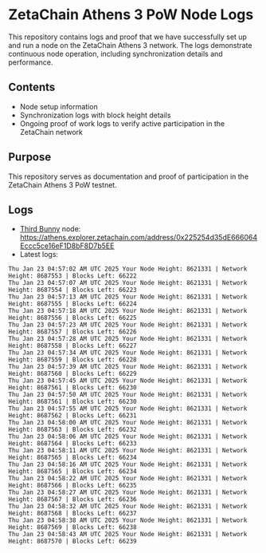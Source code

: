 # ZetaChain Athens 3 PoW Node Logs
This repository contains logs and proof that we have successfully set up and run a node on the ZetaChain Athens 3 network. The logs demonstrate continuous node operation, including synchronization details and performance.

## Contents
- Node setup information
- Synchronization logs with block height details
- Ongoing proof of work logs to verify active participation in the ZetaChain network

## Purpose
This repository serves as documentation and proof of participation in the ZetaChain Athens 3 PoW testnet.

## Logs

- [Third Bunny](https://thirdbunny.xyz/) node: https://athens.explorer.zetachain.com/address/0x225254d35dE666064Eccc5ce16eF1D8bF8D7b5EE
- Latest logs:
```
Thu Jan 23 04:57:02 AM UTC 2025 Your Node Height: 8621331 | Network Height: 8687553 | Blocks Left: 66222
Thu Jan 23 04:57:07 AM UTC 2025 Your Node Height: 8621331 | Network Height: 8687554 | Blocks Left: 66223
Thu Jan 23 04:57:13 AM UTC 2025 Your Node Height: 8621331 | Network Height: 8687555 | Blocks Left: 66224
Thu Jan 23 04:57:18 AM UTC 2025 Your Node Height: 8621331 | Network Height: 8687556 | Blocks Left: 66225
Thu Jan 23 04:57:23 AM UTC 2025 Your Node Height: 8621331 | Network Height: 8687557 | Blocks Left: 66226
Thu Jan 23 04:57:28 AM UTC 2025 Your Node Height: 8621331 | Network Height: 8687558 | Blocks Left: 66227
Thu Jan 23 04:57:34 AM UTC 2025 Your Node Height: 8621331 | Network Height: 8687559 | Blocks Left: 66228
Thu Jan 23 04:57:39 AM UTC 2025 Your Node Height: 8621331 | Network Height: 8687560 | Blocks Left: 66229
Thu Jan 23 04:57:45 AM UTC 2025 Your Node Height: 8621331 | Network Height: 8687561 | Blocks Left: 66230
Thu Jan 23 04:57:50 AM UTC 2025 Your Node Height: 8621331 | Network Height: 8687561 | Blocks Left: 66230
Thu Jan 23 04:57:55 AM UTC 2025 Your Node Height: 8621331 | Network Height: 8687562 | Blocks Left: 66231
Thu Jan 23 04:58:00 AM UTC 2025 Your Node Height: 8621331 | Network Height: 8687563 | Blocks Left: 66232
Thu Jan 23 04:58:06 AM UTC 2025 Your Node Height: 8621331 | Network Height: 8687564 | Blocks Left: 66233
Thu Jan 23 04:58:11 AM UTC 2025 Your Node Height: 8621331 | Network Height: 8687565 | Blocks Left: 66234
Thu Jan 23 04:58:16 AM UTC 2025 Your Node Height: 8621331 | Network Height: 8687565 | Blocks Left: 66234
Thu Jan 23 04:58:22 AM UTC 2025 Your Node Height: 8621331 | Network Height: 8687566 | Blocks Left: 66235
Thu Jan 23 04:58:27 AM UTC 2025 Your Node Height: 8621331 | Network Height: 8687567 | Blocks Left: 66236
Thu Jan 23 04:58:32 AM UTC 2025 Your Node Height: 8621331 | Network Height: 8687568 | Blocks Left: 66237
Thu Jan 23 04:58:38 AM UTC 2025 Your Node Height: 8621331 | Network Height: 8687569 | Blocks Left: 66238
Thu Jan 23 04:58:43 AM UTC 2025 Your Node Height: 8621331 | Network Height: 8687570 | Blocks Left: 66239
```
